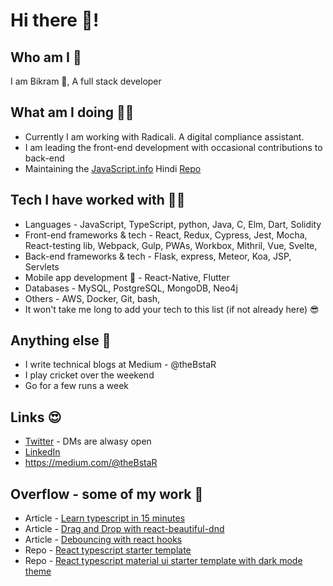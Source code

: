 # Hi there 👋!

## Who am I 👔
I am Bikram 👦, A full stack developer

## What am I doing 👨‍🔧️
- Currently I am working with Radicali. A digital compliance assistant.
- I am leading the front-end development with occasional contributions to back-end
- Maintaining the [JavaScript.info](https://javascript.info/) Hindi [Repo](https://github.com/javascript-tutorial/hi.javascript.info)

## Tech I have worked with 👨‍💻️
- Languages - JavaScript, TypeScript, python, Java, C, Elm, Dart, Solidity
- Front-end frameworks & tech - React, Redux, Cypress, Jest, Mocha, React-testing lib, Webpack, Gulp, PWAs, Workbox, Mithril, Vue, Svelte,
- Back-end frameworks & tech - Flask, express, Meteor, Koa, JSP, Servlets
- Mobile app development 📱 - React-Native, Flutter
- Databases - MySQL, PostgreSQL, MongoDB, Neo4j
- Others - AWS, Docker, Git, bash,
- It won't take me long to add your tech to this list (if not already here) 😎

## Anything else 🤔
- I write technical blogs at Medium - @theBstaR
- I play cricket over the weekend
- Go for a few runs a week

## Links 😍
-  [Twitter](https://twitter.com/thebstar13) - DMs are alwasy open
- [LinkedIn](https://www.linkedin.com/in/thebstar)
- https://medium.com/@theBstaR

## Overflow - some of my work 🎁
- Article - [Learn typescript in 15 minutes](https://medium.com/front-end-weekly/learn-typescript-in-15-minutes-bf921cf355f5)
- Article - [Drag and Drop with react-beautiful-dnd](https://medium.com/front-end-weekly/implement-drag-and-drop-in-a-react-app-with-react-beautiful-dnd-cc172204ebf2)
- Article - [Debouncing with react hooks](https://medium.com/dev-genius/debouncing-in-react-with-our-own-custom-react-hook-f9032bcfb3de)
- Repo - [React typescript starter template](https://github.com/theBstar/react-typescript-starter)
- Repo - [React typescript material ui starter template with dark mode theme](https://github.com/theBstar/react-ts-material-ui-starter)
